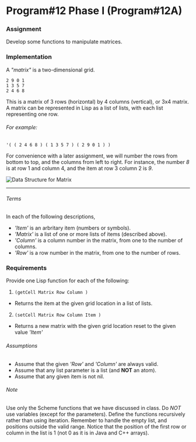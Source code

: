 # Program#12 Phase I (Program#12A)



### Assignment  
Develop some functions to manipulate matrices.

### Implementation  

 A _"matrix"_ is a two-dimensional grid.  

```
2 9 0 1  
1 3 5 7  
2 4 6 8  
```
This is a matrix of 3 rows (horizontal) by 4 columns (vertical), or 3x4 matrix.
A matrix can be represented in Lisp as a list of lists, with each list
representing one row.  

###### For example:
`'( ( 2 4 6 8 ) ( 1 3 5 7 ) ( 2 9 0 1 ) )`  


For convenience with a later assignment, we will number the rows from bottom to
top, and the columns from left to right. For instance, the number _8_ is at row
1 and column 4, and the item at row 3 column 2 is _9_.

![Data Structure for Matrix](dataStructure.png)

---

###### Terms

In each of the following descriptions,  
*  _'Item'_ is an arbritary item (numbers or symbols).
*  _'Matrix'_ is a list of one or more lists of items (described above).
*  _'Column'_ is a column number in the matrix, from one to the number of
columns.
*  _'Row'_ is a row number in the matrix, from one to the number of rows.


### Requirements
Provide one Lisp function for each of the following:  
1. `(getCell Matrix Row Column )`  
  * Returns the item at the given grid location in a list of lists.
2. `(setCell Matrix Row Column Item )`  
  * Returns a new matrix with the given grid location reset to the given value
  _'Item'_

###### Assumptions
* Assume that the given _'Row'_ and _'Column'_ are always valid.
* Assume that any list parameter is a list (and
  **NOT** an atom).
* Assume that any given item is not nil.

###### Note
Use only the Scheme functions that we have discussed in class. Do *NOT* use
variables (except for the parameters). Define the functions recursively rather
than using iteration. Remember to handle the empty list, and positions outside
the valid range. Notice that the position of the first row or column in the
list is 1 (not 0 as it is in Java and C++ arrays).  
